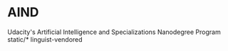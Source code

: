 # AIND
Udacity's Artificial Intelligence and Specializations Nanodegree Program
static/* linguist-vendored
